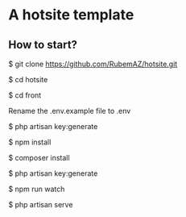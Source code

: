 # A hotsite template

## How to start?

$ git clone https://github.com/RubemAZ/hotsite.git

$ cd hotsite

$ cd front

Rename the .env.example file to .env

$ php artisan key:generate

$ npm install

$ composer install

$ php artisan key:generate

$ npm run watch

$ php artisan serve

